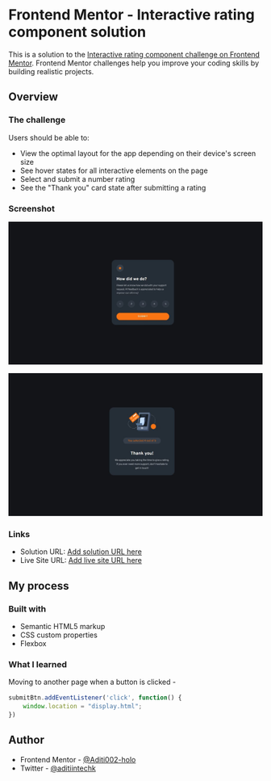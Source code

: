 # Frontend Mentor - Interactive rating component solution

This is a solution to the [Interactive rating component challenge on Frontend Mentor](https://www.frontendmentor.io/challenges/interactive-rating-component-koxpeBUmI). Frontend Mentor challenges help you improve your coding skills by building realistic projects. 

## Overview

### The challenge

Users should be able to:

- View the optimal layout for the app depending on their device's screen size
- See hover states for all interactive elements on the page
- Select and submit a number rating
- See the "Thank you" card state after submitting a rating

### Screenshot

![](./images/main-page.JPG)

![](./images/display-page.JPG)


### Links

- Solution URL: [Add solution URL here](https://your-solution-url.com)
- Live Site URL: [Add live site URL here](https://your-live-site-url.com)

## My process

### Built with

- Semantic HTML5 markup
- CSS custom properties
- Flexbox

### What I learned

Moving to another page when a button is clicked -

```js
submitBtn.addEventListener('click', function() {
    window.location = "display.html";
})
```

## Author

- Frontend Mentor - [@Aditi002-holo](https://www.frontendmentor.io/profile/Aditi002-holo)
- Twitter - [@aditiintechk](https://twitter.com/aditiintechk)
